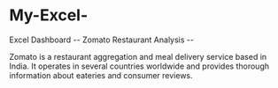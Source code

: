 # My-Excel-
Excel Dashboard
-- Zomato Restaurant Analysis --



Zomato is a restaurant aggregation and meal delivery service based in India. It operates in several countries worldwide and provides thorough information about eateries and consumer reviews. 


